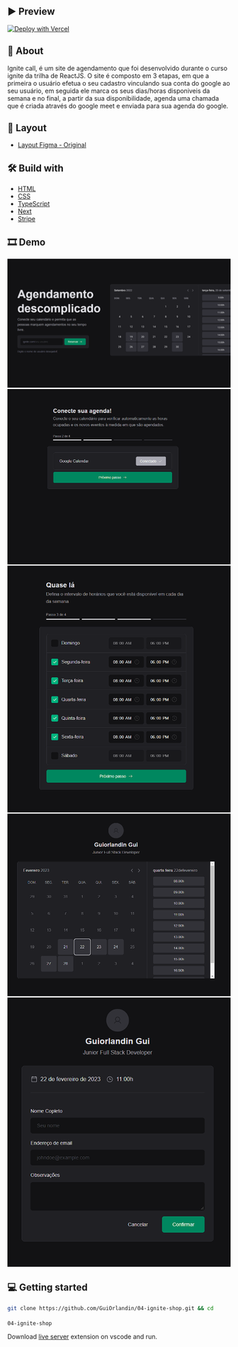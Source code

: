 </div>

## ▶ Preview

[![Deploy with Vercel](https://vercel.com/button)](ignite-call-guiorlandin.vercel.app)

## 📃 About

Ignite call, é um site de agendamento que foi desenvolvido durante o curso ignite da trilha de ReactJS. O site é composto em 3 etapas, em que a primeira o usuário efetua o seu cadastro vinculando sua conta do google ao seu usuário, em seguida ele marca os seus dias/horas disponiveis da semana e no final, a partir da sua disponibilidade, agenda uma chamada que é criada através do google meet e enviada para sua agenda do google.

## 🎨 Layout

- [Layout Figma - Original](https://www.figma.com/community/file/1161274296921389678)

## 🛠 Build with

- [HTML]()
- [CSS]()
- [TypeScript]()
- [Next]()
- [Stripe]()

## 🎞 Demo

<img src="src/assets/demo1.png">
<img src="src/assets/demo2.png">
<img src="src/assets/demo3.png">
<img src="src/assets/demo4.png">
<img src="src/assets/demo5.png">

## 💻 Getting started

```sh
git clone https://github.com/GuiOrlandin/04-ignite-shop.git && cd

04-ignite-shop

```

Download [live server](https://marketplace.visualstudio.com/items?itemName=ritwickdey.LiveServer) extension on vscode and run.
